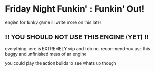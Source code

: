 # Friday Night Funkin' : Funkin' Out!
engien for funky game ill write more on this later

## !! YOU SHOULD NOT USE THIS ENGINE (YET) !!

everything here is EXTREMELY wip and i do not recommend you use this buggy and unfinished mess of an engine

you could play the action builds to see whats up though
